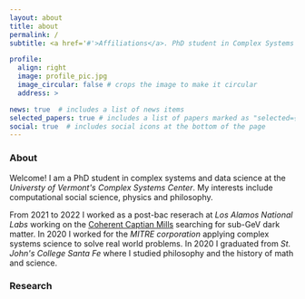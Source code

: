```yaml
---
layout: about
title: about
permalink: /
subtitle: <a href='#'>Affiliations</a>. PhD student in Complex Systems and Data Science at the Vermont Complex Systems Center 

profile:
  align: right
  image: profile_pic.jpg
  image_circular: false # crops the image to make it circular
  address: >

news: true  # includes a list of news items
selected_papers: true # includes a list of papers marked as "selected={true}"
social: true  # includes social icons at the bottom of the page
---
```


### About

Welcome! I am a PhD student in complex systems and data science at the *Universty of Vermont's Complex Systems Center*. My interests include computational social science, physics and philosophy.

From 2021 to 2022 I worked as a post-bac reserach at *Los Alamos National Labs* working on the [Coherent Captian Mills](http://ccm.mit.edu/) searching for sub-GeV dark matter. In 2020 I worked for the *MITRE corporation* applying complex systems science to solve real world problems. In 2020 I graduated from *St. John's College Santa Fe*  where I studied philosophy and the history of math and science. 


### Research 
